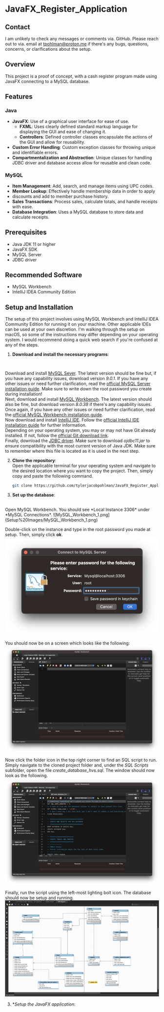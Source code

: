 # JavaFX_Register_Application

## Contact
I am unlikely to check any messages or comments via. GitHub. Please reach out to via. email
at [tpohlman@proton.me](tpohlman@proton.me) if there's any bugs, questions, concerns, or
clarifications about the setup.
## Overview
This project is a proof of concept, with a cash register program made
using JavaFX connecting to a MySQL database.

## Features
### Java
- **JavaFX**: Use of a graphical user interface for ease of use.
  - **FXML**: Uses clearly defined standard markup language for 
displaying the GUI and ease of changing it.
  - **Controllers**: Defined controller classes encapsulate the actions
of the GUI and allow for reusability.
- **Custom Error Handling**: Custom exception classes for throwing
unique and identifiable errors.
- **Compartmentalization and Abstraction**: Unique classes for handling
JDBC driver and database access allow for reusable and clean code.
### MySQL
- **Item Management**: Add, search, and manage items using UPC codes.
- **Member Lookup**: Effectively handle membership data in order to apply
- discounts and add to member purchase history.
- **Sales Transactions**: Process sales, calculate totals, and handle receipts with ease.
- **Database Integration**: Uses a MySQL database to store data and calculate receipts.

## Prerequisites
- Java JDK 11 or higher
- JavaFX SDK
- MySQL Server
- JDBC driver
## Recommended Software
- MySQL Workbench
- IntelliJ IDEA Community Edition

## Setup and Installation
The setup of this project involves using MySQL Workbench and IntelliJ IDEA Community Edition
for running it on your machine. Other applicable IDEs can be used at your own discretion. I'm 
walking through the setup on macOS, so some of the instructions may differ depending on your 
operating system. I would recommend doing a quick web search if you're confused at any of the steps.

1. **Download and install the necessary programs**:
<br />

Download and install [MySQL Sever](https://dev.mysql.com/downloads/mysql/). The latest version should be fine but, if 
you have any capability issues, download version *9.0.1*. If you have any other issues or 
need further clarification, read the [official MySQL Server installation guide](https://dev.mysql.com/doc/refman/9.0/en/installing.html).
Make sure to write down the root password you create during installation!
<br />
Next, download and install [MySQL Workbench](https://dev.mysql.com/downloads/workbench/). The latest version should also
be fine, but download version *8.0.38* if there's any capability issues. Once again, if you have any other issues or
need further clarification, read the [official MySQL Workbench installation guide](https://dev.mysql.com/doc/workbench/en/wb-installing.html).
<br />
Now download and install [IntelliJ IDE](https://www.jetbrains.com/idea/download/other.html). Follow the 
[official IntelliJ IDE installation guide](https://www.jetbrains.com/help/idea/installation-guide.html#snap) for further
information.
<br />
Depending on your operating system, you may or may not have Git already installed. If not, follow the 
[official Git download link](https://git-scm.com/downloads).
   <br />
Finally, download the [JDBC driver](https://www.oracle.com/database/technologies/appdev/jdbc-downloads.html). Make sure 
to download *ojdbc11.jar* to ensure compatibility with the most current version of Java JDK. Make sure to remember where 
this file is located as it is used in the next step.

2. **Clone the repository**:
   <br />
Open the applicable terminal for your operating system and navigate to the desired location where you want to copy the
project. Then, simply copy and paste the following command.
   ```bash 
   git clone https://github.com/tylerjacobpohlman/JavaFX_Register_Application
   ```
3. **Set up the database**:
<br />
Open MySQL Workbench. You should see *Local Instance 3306* under *MySQL Connections*.
![MySQL_Workbench_1.png](Setup%20Images/MySQL_Workbench_1.png)

Double-click on the instance and type in the root password you made at setup. Then, simply click **ok**.
![MYSQL_Workbench_2.png](Setup%20Images/MYSQL_Workbench_2.png)

You should now be on a screen which looks like the following:
![MYSQL_Workbench_3.png](Setup%20Images/MYSQL_Workbench_3.png)

Now click the folder icon in the top right corner to find an SQL script to run. Simply navigate to the cloned project
folder and, under the *SQL Scripts* subfolder, open the file *create_database_hvs.sql*. The window should now look as
the following.
![MYSQL_Workbench_4.png](Setup%20Images/MYSQL_Workbench_4.png)

Finally, run the script using the left-most lighting bolt icon. The database should now be setup and running.
![MYSQL_Workbench_5.png](Setup%20Images/MYSQL_Workbench_5.png)

3. **Setup the JavaFX application*:
